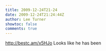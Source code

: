 ```yaml
---
title: 2009-12-24T21-24
date: 2009-12-24T21:24:44Z
author: Lee Turner
showtoc: false
comments: true
---
```


http://bestc.am/x5HJo Looks like he has been

